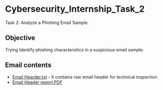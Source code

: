 # Cybersecurity_Internship_Task_2
Task 2: Analyze a Phishing Email Sample.

## Objective
Trying Identify phishing characteristics in a suspicious email sample.

## Email contents
* [Email Hearder.txt](https://github.com/KRakeshkumar0011/Cybersecurity_Internship_Task_2/blob/main/Email%20Header.txt) - It contains raw email header for technical inspection.
* [Email Header report.PDF]()
